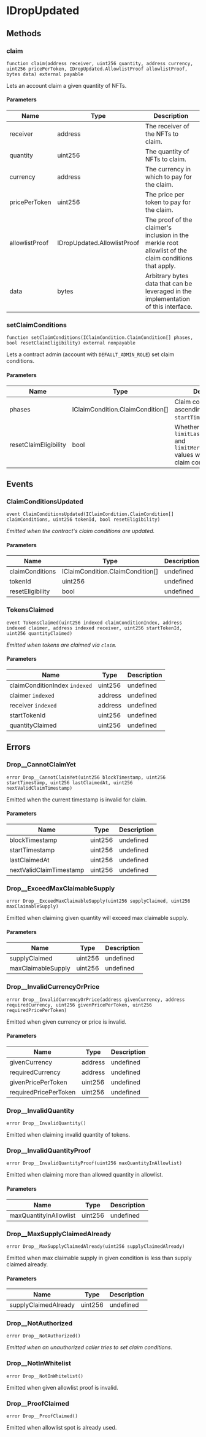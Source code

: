 # IDropUpdated









## Methods

### claim

```solidity
function claim(address receiver, uint256 quantity, address currency, uint256 pricePerToken, IDropUpdated.AllowlistProof allowlistProof, bytes data) external payable
```

Lets an account claim a given quantity of NFTs.



#### Parameters

| Name | Type | Description |
|---|---|---|
| receiver | address | The receiver of the NFTs to claim.
| quantity | uint256 | The quantity of NFTs to claim.
| currency | address | The currency in which to pay for the claim.
| pricePerToken | uint256 | The price per token to pay for the claim.
| allowlistProof | IDropUpdated.AllowlistProof | The proof of the claimer&#39;s inclusion in the merkle root allowlist                                        of the claim conditions that apply.
| data | bytes | Arbitrary bytes data that can be leveraged in the implementation of this interface.   

### setClaimConditions

```solidity
function setClaimConditions(IClaimCondition.ClaimCondition[] phases, bool resetClaimEligibility) external nonpayable
```

Lets a contract admin (account with `DEFAULT_ADMIN_ROLE`) set claim conditions.



#### Parameters

| Name | Type | Description |
|---|---|---|
| phases | IClaimCondition.ClaimCondition[] | Claim conditions in ascending order by `startTimestamp`.
| resetClaimEligibility | bool | Whether to reset `limitLastClaimTimestamp` and                               `limitMerkleProofClaim` values when setting new                               claim conditions.



## Events

### ClaimConditionsUpdated

```solidity
event ClaimConditionsUpdated(IClaimCondition.ClaimCondition[] claimConditions, uint256 tokenId, bool resetEligibility)
```



*Emitted when the contract&#39;s claim conditions are updated.*

#### Parameters

| Name | Type | Description |
|---|---|---|
| claimConditions  | IClaimCondition.ClaimCondition[] | undefined |
| tokenId  | uint256 | undefined |
| resetEligibility  | bool | undefined |

### TokensClaimed

```solidity
event TokensClaimed(uint256 indexed claimConditionIndex, address indexed claimer, address indexed receiver, uint256 startTokenId, uint256 quantityClaimed)
```



*Emitted when tokens are claimed via `claim`.*

#### Parameters

| Name | Type | Description |
|---|---|---|
| claimConditionIndex `indexed` | uint256 | undefined |
| claimer `indexed` | address | undefined |
| receiver `indexed` | address | undefined |
| startTokenId  | uint256 | undefined |
| quantityClaimed  | uint256 | undefined |



## Errors

### Drop__CannotClaimYet

```solidity
error Drop__CannotClaimYet(uint256 blockTimestamp, uint256 startTimestamp, uint256 lastClaimedAt, uint256 nextValidClaimTimestamp)
```

Emitted when the current timestamp is invalid for claim.



#### Parameters

| Name | Type | Description |
|---|---|---|
| blockTimestamp | uint256 | undefined |
| startTimestamp | uint256 | undefined |
| lastClaimedAt | uint256 | undefined |
| nextValidClaimTimestamp | uint256 | undefined |

### Drop__ExceedMaxClaimableSupply

```solidity
error Drop__ExceedMaxClaimableSupply(uint256 supplyClaimed, uint256 maxClaimableSupply)
```

Emitted when claiming given quantity will exceed max claimable supply.



#### Parameters

| Name | Type | Description |
|---|---|---|
| supplyClaimed | uint256 | undefined |
| maxClaimableSupply | uint256 | undefined |

### Drop__InvalidCurrencyOrPrice

```solidity
error Drop__InvalidCurrencyOrPrice(address givenCurrency, address requiredCurrency, uint256 givenPricePerToken, uint256 requiredPricePerToken)
```

Emitted when given currency or price is invalid.



#### Parameters

| Name | Type | Description |
|---|---|---|
| givenCurrency | address | undefined |
| requiredCurrency | address | undefined |
| givenPricePerToken | uint256 | undefined |
| requiredPricePerToken | uint256 | undefined |

### Drop__InvalidQuantity

```solidity
error Drop__InvalidQuantity()
```

Emitted when claiming invalid quantity of tokens.




### Drop__InvalidQuantityProof

```solidity
error Drop__InvalidQuantityProof(uint256 maxQuantityInAllowlist)
```

Emitted when claiming more than allowed quantity in allowlist.



#### Parameters

| Name | Type | Description |
|---|---|---|
| maxQuantityInAllowlist | uint256 | undefined |

### Drop__MaxSupplyClaimedAlready

```solidity
error Drop__MaxSupplyClaimedAlready(uint256 supplyClaimedAlready)
```

Emitted when max claimable supply in given condition is less than supply claimed already.



#### Parameters

| Name | Type | Description |
|---|---|---|
| supplyClaimedAlready | uint256 | undefined |

### Drop__NotAuthorized

```solidity
error Drop__NotAuthorized()
```



*Emitted when an unauthorized caller tries to set claim conditions.*


### Drop__NotInWhitelist

```solidity
error Drop__NotInWhitelist()
```

Emitted when given allowlist proof is invalid.




### Drop__ProofClaimed

```solidity
error Drop__ProofClaimed()
```

Emitted when allowlist spot is already used.





